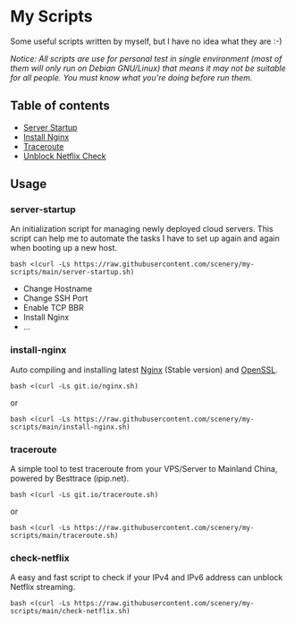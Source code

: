 # My Scripts

Some useful scripts written by myself, but I have no idea what they are :-)

_Notice: All scripts are use for personal test in single environment (most of them will only run on Debian GNU/Linux) that means it may not be suitable for all people. You must know what you're doing before run them._

## Table of contents

* [Server Startup](#server-startup)
* [Install Nginx](#install-nginx)
* [Traceroute](#traceroute)
* [Unblock Netflix Check](#check-netflix)

## Usage

### server-startup

An initialization script for managing newly deployed cloud servers. This script can help me to automate the tasks I have to set up again and again when booting up a new host.

```
bash <(curl -Ls https://raw.githubusercontent.com/scenery/my-scripts/main/server-startup.sh)
```

- Change Hostname
- Change SSH Port
- Enable TCP BBR
- Install Nginx
- ...

### install-nginx

Auto compiling and installing latest [Nginx](https://nginx.org/en/download.html) (Stable version) and [OpenSSL](https://www.openssl.org/source/).
```
bash <(curl -Ls git.io/nginx.sh)
```
or
```
bash <(curl -Ls https://raw.githubusercontent.com/scenery/my-scripts/main/install-nginx.sh)
```

### traceroute

A simple tool to test traceroute from your VPS/Server to Mainland China, powered by Besttrace (ipip.net).
```
bash <(curl -Ls git.io/traceroute.sh)
```
or
```
bash <(curl -Ls https://raw.githubusercontent.com/scenery/my-scripts/main/traceroute.sh)
```

### check-netflix

A easy and fast script to check if your IPv4 and IPv6 address can unblock Netflix streaming.
```
bash <(curl -Ls https://raw.githubusercontent.com/scenery/my-scripts/main/check-netflix.sh)
```

